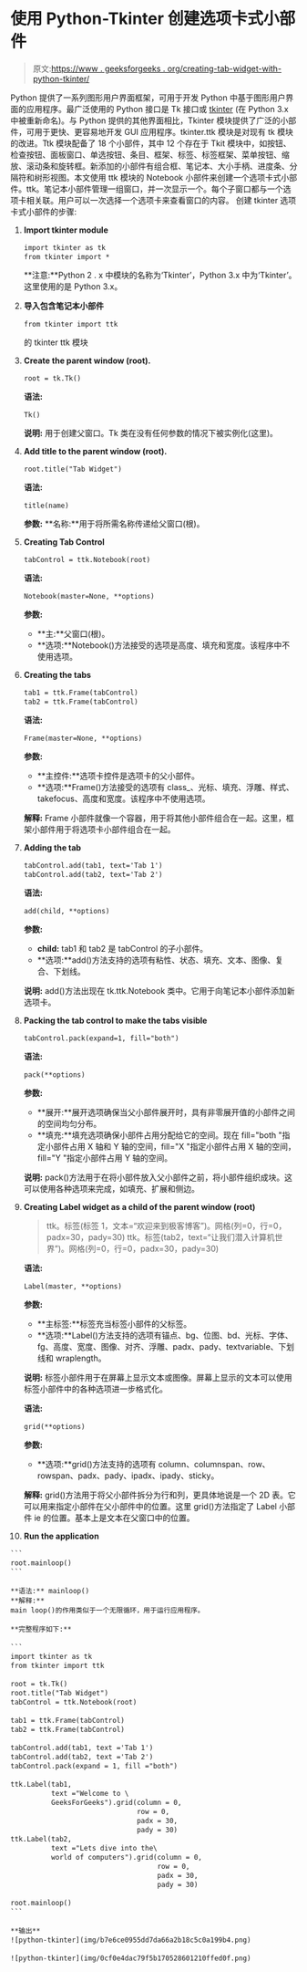 # 使用 Python-Tkinter 创建选项卡式小部件

> 原文:[https://www . geeksforgeeks . org/creating-tab-widget-with-python-tkinter/](https://www.geeksforgeeks.org/creating-tabbed-widget-with-python-tkinter/)

Python 提供了一系列图形用户界面框架，可用于开发 Python 中基于图形用户界面的应用程序。最广泛使用的 Python 接口是 Tk 接口或 [tkinter](https://www.geeksforgeeks.org/python-gui-tkinter/) (在 Python 3.x 中被重新命名)。与 Python 提供的其他界面相比，Tkinter 模块提供了广泛的小部件，可用于更快、更容易地开发 GUI 应用程序。tkinter.ttk 模块是对现有 tk 模块的改进。Ttk 模块配备了 18 个小部件，其中 12 个存在于 Tkit 模块中，如按钮、检查按钮、面板窗口、单选按钮、条目、框架、标签、标签框架、菜单按钮、缩放、滚动条和旋转框。新添加的小部件有组合框、笔记本、大小手柄、进度条、分隔符和树形视图。本文使用 ttk 模块的 Notebook 小部件来创建一个选项卡式小部件。ttk。笔记本小部件管理一组窗口，并一次显示一个。每个子窗口都与一个选项卡相关联。用户可以一次选择一个选项卡来查看窗口的内容。
创建 tkinter 选项卡式小部件的步骤:

1.  **Import tkinter module**

    ```
    import tkinter as tk
    from tkinter import *
    ```

    **注意:**Python 2 . x 中模块的名称为‘Tkinter’，Python 3.x 中为‘Tkinter’。这里使用的是 Python 3.x。

2.  **导入包含笔记本小部件**

    ```
    from tkinter import ttk
    ```

    的 tkinter ttk 模块
3.  **Create the parent window (root).**

    ```
    root = tk.Tk()

    ```

    **语法:**

    ```
    Tk()
    ```

    **说明:**
    用于创建父窗口。Tk 类在没有任何参数的情况下被实例化(这里)。

4.  **Add title to the parent window (root).**

    ```
    root.title("Tab Widget")
    ```

    **语法:**

    ```
    title(name)
    ```

    **参数:**
    **名称:**用于将所需名称传递给父窗口(根)。

5.  **Creating Tab Control**

    ```
    tabControl = ttk.Notebook(root)
    ```

    **语法:**

    ```
    Notebook(master=None, **options)
    ```

    **参数:**

    *   **主:**父窗口(根)。
    *   **选项:**Notebook()方法接受的选项是高度、填充和宽度。该程序中不使用选项。
6.  **Creating the tabs**

    ```
    tab1 = ttk.Frame(tabControl)
    tab2 = ttk.Frame(tabControl)
    ```

    **语法:**

    ```
    Frame(master=None, **options)
    ```

    **参数:**

    *   **主控件:**选项卡控件是选项卡的父小部件。
    *   **选项:**Frame()方法接受的选项有 class_、光标、填充、浮雕、样式、takefocus、高度和宽度。该程序中不使用选项。

    **解释:**
    Frame 小部件就像一个容器，用于将其他小部件组合在一起。这里，框架小部件用于将选项卡小部件组合在一起。

7.  **Adding the tab**

    ```
    tabControl.add(tab1, text='Tab 1')
    tabControl.add(tab2, text='Tab 2')
    ```

    **语法:**

    ```
    add(child, **options)
    ```

    **参数:**

    *   **child:** tab1 和 tab2 是 tabControl 的子小部件。
    *   **选项:**add()方法支持的选项有粘性、状态、填充、文本、图像、复合、下划线。

    **说明:**
    add()方法出现在 tk.ttk.Notebook 类中。它用于向笔记本小部件添加新选项卡。

8.  **Packing the tab control to make the tabs visible**

    ```
    tabControl.pack(expand=1, fill="both")
    ```

    **语法:**

    ```
    pack(**options)
    ```

    **参数:**

    *   **展开:**展开选项确保当父小部件展开时，具有非零展开值的小部件之间的空间均匀分布。
    *   **填充:**填充选项确保小部件占用分配给它的空间。现在 fill="both "指定小部件占用 X 轴和 Y 轴的空间，fill="X "指定小部件占用 X 轴的空间，fill="Y "指定小部件占用 Y 轴的空间。

    **说明:**
    pack()方法用于在将小部件放入父小部件之前，将小部件组织成块。这可以使用各种选项来完成，如填充、扩展和侧边。

9.  **Creating Label widget as a child of the parent window (root)**

    > ttk。标签(标签 1，文本=“欢迎来到极客博客”)。网格(列=0，行=0，padx=30，pady=30)
    > ttk。标签(tab2，text=“让我们潜入计算机世界”)。网格(列=0，行=0，padx=30，pady=30)

    **语法:**

    ```
    Label(master, **options)
    ```

    **参数:**

    *   **主标签:**标签充当标签小部件的父标签。
    *   **选项:**Label()方法支持的选项有锚点、bg、位图、bd、光标、字体、fg、高度、宽度、图像、对齐、浮雕、padx、pady、textvariable、下划线和 wraplength。

    **说明:**
    标签小部件用于在屏幕上显示文本或图像。屏幕上显示的文本可以使用标签小部件中的各种选项进一步格式化。

    **语法:**

    ```
    grid(**options)
    ```

    **参数:**

    *   **选项:**grid()方法支持的选项有 column、columnspan、row、rowspan、padx、pady、ipadx、ipady、sticky。

    **解释:**
    grid()方法用于将父小部件拆分为行和列，更具体地说是一个 2D 表。它可以用来指定小部件在父小部件中的位置。这里 grid()方法指定了 Label 小部件 ie 的位置。基本上是文本在父窗口中的位置。

10.  **Run the application**

    ```
    root.mainloop() 
    ```

    **语法:** mainloop()
    **解释:**
    main loop()的作用类似于一个无限循环，用于运行应用程序。

    **完整程序如下:**

    ```
    import tkinter as tk                    
    from tkinter import ttk

    root = tk.Tk()
    root.title("Tab Widget")
    tabControl = ttk.Notebook(root)

    tab1 = ttk.Frame(tabControl)
    tab2 = ttk.Frame(tabControl)

    tabControl.add(tab1, text ='Tab 1')
    tabControl.add(tab2, text ='Tab 2')
    tabControl.pack(expand = 1, fill ="both")

    ttk.Label(tab1, 
              text ="Welcome to \
              GeeksForGeeks").grid(column = 0, 
                                   row = 0,
                                   padx = 30,
                                   pady = 30)  
    ttk.Label(tab2,
              text ="Lets dive into the\
              world of computers").grid(column = 0,
                                        row = 0, 
                                        padx = 30,
                                        pady = 30)

    root.mainloop()  
    ```

    **输出**
    ![python-tkinter](img/b7e6ce0955dd7da66a2b18c5c0a199b4.png)

    ![python-tkinter](img/0cf0e4dac79f5b170528601210ffed0f.png)